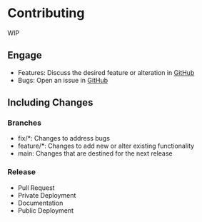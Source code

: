 # Contributing

WIP

## Engage

- Features: Discuss the desired feature or alteration in [GitHub](https://github.com/LinkedMink/road-wave-fm-rpc/discussions)
- Bugs: Open an issue in [GitHub](https://github.com/LinkedMink/road-wave-fm-rpc/issues)

## Including Changes

### Branches

- fix/\*: Changes to address bugs
- feature/\*: Changes to add new or alter existing functionality
- main: Changes that are destined for the next release

### Release

- Pull Request
- Private Deployment
- Documentation
- Public Deployment
